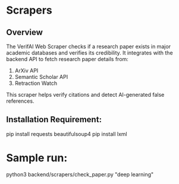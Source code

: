 # Scrapers
## Overview
The VerifAI Web Scraper checks if a research paper exists in major academic databases and verifies its credibility. It integrates with the backend API to fetch research paper details from:

1. ArXiv API 
2. Semantic Scholar API 
3. Retraction Watch 

This scraper helps verify  citations and detect AI-generated false references.

## Installation Requirement:
pip install requests beautifulsoup4
pip install lxml

# Sample run:
python3 backend/scrapers/check_paper.py "deep learning"
